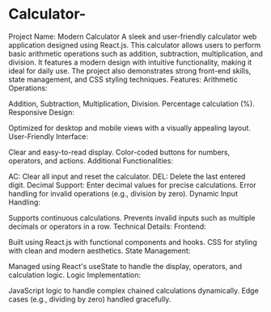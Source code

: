 # Calculator-
Project Name: Modern Calculator 
A sleek and user-friendly calculator web application designed using React.js. This calculator allows users to perform basic arithmetic operations such as addition, subtraction, multiplication, and division. It features a modern design with intuitive functionality, making it ideal for daily use. The project also demonstrates strong front-end skills, state management, and CSS styling techniques.
Features:
Arithmetic Operations:

Addition, Subtraction, Multiplication, Division.
Percentage calculation (%).
Responsive Design:

Optimized for desktop and mobile views with a visually appealing layout.
User-Friendly Interface:

Clear and easy-to-read display.
Color-coded buttons for numbers, operators, and actions.
Additional Functionalities:

AC: Clear all input and reset the calculator.
DEL: Delete the last entered digit.
Decimal Support: Enter decimal values for precise calculations.
Error handling for invalid operations (e.g., division by zero).
Dynamic Input Handling:

Supports continuous calculations.
Prevents invalid inputs such as multiple decimals or operators in a row.
Technical Details:
Frontend:

Built using React.js with functional components and hooks.
CSS for styling with clean and modern aesthetics.
State Management:

Managed using React's useState to handle the display, operators, and calculation logic.
Logic Implementation:

JavaScript logic to handle complex chained calculations dynamically.
Edge cases (e.g., dividing by zero) handled gracefully.

